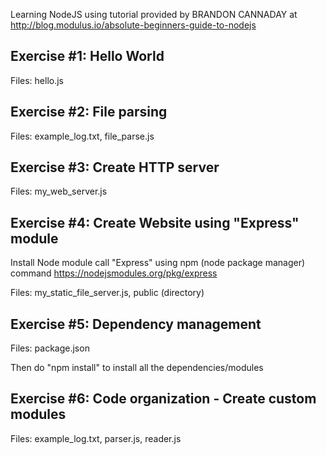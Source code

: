 Learning NodeJS using tutorial provided by BRANDON CANNADAY at
http://blog.modulus.io/absolute-beginners-guide-to-nodejs

Exercise #1: Hello World
--------------------------------------------------
Files: hello.js


Exercise #2: File parsing
--------------------------------------------------
Files: example_log.txt, file_parse.js


Exercise #3: Create HTTP server
--------------------------------------------------
Files: my_web_server.js


Exercise #4: Create Website using "Express" module
--------------------------------------------------
Install Node module call "Express" using npm (node package manager) command
https://nodejsmodules.org/pkg/express

Files: my_static_file_server.js, public (directory)


Exercise #5: Dependency management
--------------------------------------------------
Files: package.json

Then do "npm install" to install all the dependencies/modules


Exercise #6: Code organization - Create custom modules
--------------------------------------------------
Files: example_log.txt, parser.js, reader.js